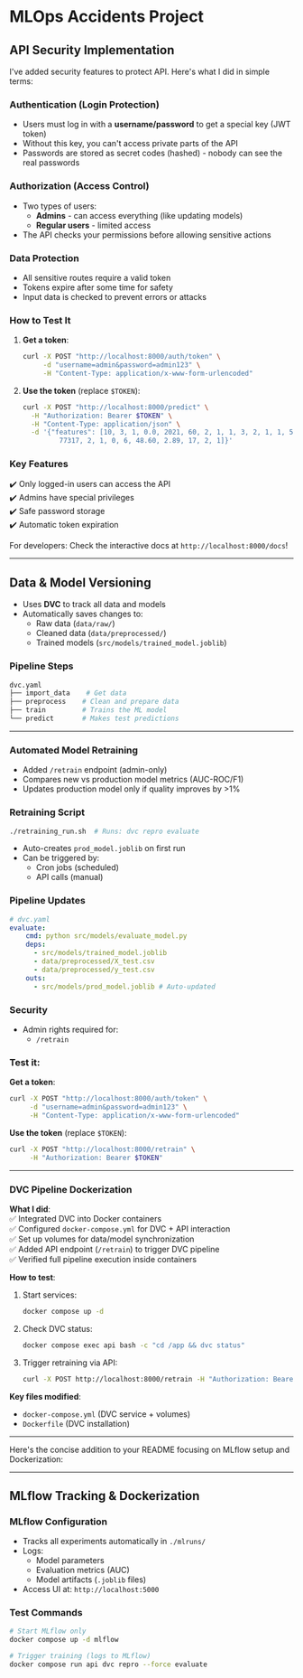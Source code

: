 # MLOps Accidents Project

## API Security Implementation  

I've added security features to protect API. Here's what I did in simple terms:  

### **Authentication (Login Protection)**  
- Users must log in with a **username/password** to get a special key (JWT token)  
- Without this key, you can't access private parts of the API  
- Passwords are stored as secret codes (hashed) - nobody can see the real passwords  

### **Authorization (Access Control)**  
- Two types of users:  
  - **Admins** - can access everything (like updating models)  
  - **Regular users** - limited access  
- The API checks your permissions before allowing sensitive actions  

### **Data Protection**  
- All sensitive routes require a valid token  
- Tokens expire after some time for safety  
- Input data is checked to prevent errors or attacks  

### **How to Test It**  
1. **Get a token**:  
   ```bash
   curl -X POST "http://localhost:8000/auth/token" \
        -d "username=admin&password=admin123" \
        -H "Content-Type: application/x-www-form-urlencoded"
   ```
2. **Use the token** (replace `$TOKEN`):  
   ```bash
   curl -X POST "http://localhost:8000/predict" \
     -H "Authorization: Bearer $TOKEN" \
     -H "Content-Type: application/json" \
     -d '{"features": [10, 3, 1, 0.0, 2021, 60, 2, 1, 1, 3, 2, 1, 1, 50, 7, 12, 5, 77, 
            77317, 2, 1, 0, 6, 48.60, 2.89, 17, 2, 1]}'
   ```

### **Key Features**  
✔️ Only logged-in users can access the API  
✔️ Admins have special privileges  
✔️ Safe password storage  
✔️ Automatic token expiration  

For developers: Check the interactive docs at `http://localhost:8000/docs`!  
 
---

## **Data & Model Versioning**  
- Uses **DVC** to track all data and models  
- Automatically saves changes to:  
  - Raw data (`data/raw/`)  
  - Cleaned data (`data/preprocessed/`)  
  - Trained models (`src/models/trained_model.joblib`)  

### **Pipeline Steps**  
```bash
dvc.yaml
├── import_data    # Get data
├── preprocess    # Clean and prepare data
├── train         # Trains the ML model
└── predict       # Makes test predictions
```
---


### **Automated Model Retraining**  
- Added `/retrain` endpoint (admin-only)  
- Compares new vs production model metrics (AUC-ROC/F1)  
- Updates production model only if quality improves by >1%  

### **Retraining Script**  
```bash
./retraining_run.sh  # Runs: dvc repro evaluate
```  
- Auto-creates `prod_model.joblib` on first run  
- Can be triggered by:  
  - Cron jobs (scheduled)  
  - API calls (manual)  

### **Pipeline Updates**  
```yaml
# dvc.yaml
evaluate:
    cmd: python src/models/evaluate_model.py
    deps:
      - src/models/trained_model.joblib
      - data/preprocessed/X_test.csv
      - data/preprocessed/y_test.csv
    outs:
      - src/models/prod_model.joblib # Auto-updated
```  

### **Security**  
- Admin rights required for:  
  - `/retrain`  


### **Test it:**  

**Get a token**:  
   ```bash
   curl -X POST "http://localhost:8000/auth/token" \
        -d "username=admin&password=admin123" \
        -H "Content-Type: application/x-www-form-urlencoded"
   ```

**Use the token** (replace `$TOKEN`):
```bash 
curl -X POST "http://localhost:8000/retrain" \
     -H "Authorization: Bearer $TOKEN"
```

---

### **DVC Pipeline Dockerization**  

**What I did**:  
✅ Integrated DVC into Docker containers  
✅ Configured `docker-compose.yml` for DVC + API interaction  
✅ Set up volumes for data/model synchronization  
✅ Added API endpoint (`/retrain`) to trigger DVC pipeline  
✅ Verified full pipeline execution inside containers  

**How to test**:  
1. Start services:  
   ```bash  
   docker compose up -d  
   ```  
2. Check DVC status:  
   ```bash  
   docker compose exec api bash -c "cd /app && dvc status"  
   ```  
3. Trigger retraining via API:  
   ```bash  
   curl -X POST http://localhost:8000/retrain -H "Authorization: Bearer TOKEN"  
   ```  

**Key files modified**:  
- `docker-compose.yml` (DVC service + volumes)  
- `Dockerfile` (DVC installation)    

---

Here's the concise addition to your README focusing on MLflow setup and Dockerization:

---

## **MLflow Tracking & Dockerization**

### **MLflow Configuration**
- Tracks all experiments automatically in `./mlruns/`
- Logs:
  - Model parameters
  - Evaluation metrics (AUC)
  - Model artifacts (`.joblib` files)
- Access UI at: `http://localhost:5000`


### **Test Commands**
```bash
# Start MLflow only
docker compose up -d mlflow

# Trigger training (logs to MLflow)
docker compose run api dvc repro --force evaluate
```